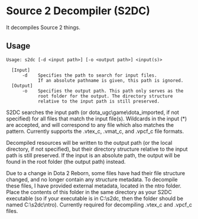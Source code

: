 # Source 2 Decompiler (S2DC)
It decompiles Source 2 things.
## Usage
    Usage: s2dc [-d <input path>] [-o <output path>] <input(s)>
    
      [Input]
          -d    Specifies the path to search for input files.
                If an absolute pathname is given, this path is ignored.
      [Output]
          -o    Specifies the output path. This path only serves as the
                root folder for the output. The directory structure
                relative to the input path is still preserved.
                
S2DC searches the input path (or dota_ugc\\game\\dota_imported, if not specified) for all files that match the input file(s). Wildcards in the input (*) are accepted, and will correspond to any file which also matches the pattern. Currently supports the .vtex_c, .vmat_c, and .vpcf_c file formats.

Decompiled resources will be written to the output path (or the local directory, if not specified), but their directory structure relative to the input path is still preserved. If the input is an absolute path, the output will be found in the root folder (the output path) instead.

Due to a change in Dota 2 Reborn, some files have had their file structure changed, and no longer contain any structure metadata. To decompile these files, I have provided external metadata, located in the ntro folder. Place the contents of this folder in the same directory as your S2DC executable (so if your executable is in C:\s2dc, then the folder should be named C:\s2dc\ntro). Currently required for decompiling .vtex_c and .vpcf_c files.
